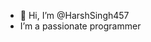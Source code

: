 - 👋 Hi, I’m @HarshSingh457
-  I’m a passionate programmer
<!--
HarshSingh457/HarshSingh457 is a ✨ special ✨ repository because its `README.md` (this file) appears on your GitHub profile.
You can click the Preview link to take a look at your changes.
--->
